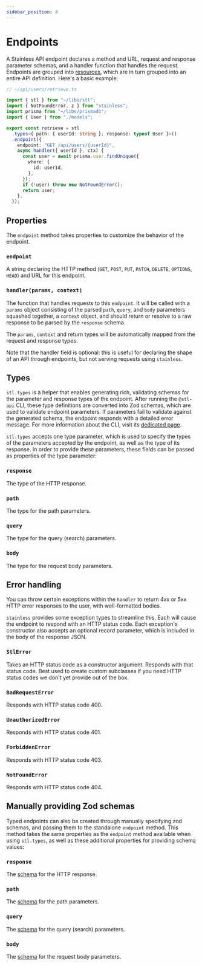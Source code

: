 ```yaml
---
sidebar_position: 4
---
```


# Endpoints

A Stainless API endpoint declares a method and URL, request and response parameter schemas, and
a handler function that handles the request. Endpoints are grouped into [resources](/stl/resources),
which are in turn grouped into an entire API definition. Here's a basic example:

```ts
// ~/api/users/retrieve.ts

import { stl } from "~/libs/stl";
import { NotFoundError, z } from "stainless";
import prisma from "~/libs/prismadb";
import { User } from "./models";

export const retrieve = stl
  .types<{ path: { userId: string }; response: typeof User }>()
  .endpoint({
    endpoint: "GET /api/users/{userId}",
    async handler({ userId }, ctx) {
      const user = await prisma.user.findUnique({
        where: {
          id: userId,
        },
      });
      if (!user) throw new NotFoundError();
      return user;
    },
  });
```

## Properties

The `endpoint` method takes properties to customize the behavior of the endpoint.

### `endpoint`

A string declaring the HTTP method (`GET`, `POST`, `PUT`, `PATCH`, `DELETE`, `OPTIONS`, `HEAD`) and
URL for this endpoint.

### `handler(params, context)`

The function that handles requests to this `endpoint`. It will be called with a `params` object consisting
of the parsed `path`, `query`, and `body` parameters squashed together, a `context` object, and should return
or resolve to a raw response to be parsed by the `response` schema.

The `params`, `context` and return types will be automatically mapped from the request and response types.

Note that the handler field is optional: this is useful for declaring
the shape of an API through endpoints, but not serving requests using
`stainless`.

## Types

`stl.types` is a helper that enables generating rich, validating schemas for the parameter and
response types of the endpoint. After running the `@stl-api` CLI, these type definitions are
converted into Zod schemas, which are used to validate endpoint parameters. If parameters
fail to validate against the generated schema, the endpoint responds with a detailed error message.
For more information about the CLI, visit its [dedicated page](/stl/cli).

`stl.types` accepts one type parameter, which is used to specify the types of the parameters accepted by the endpoint,
as well as the type of its response. In order to provide these parameters, these fields can be passed as
properties of the type parameter:

### `response`

The type of the HTTP response.

### `path`

The type for the path parameters.

### `query`

The type for the query (search) parameters.

### `body`

The type for the request body parameters.

## Error handling

You can throw certain exceptions within the `handler` to return 4xx or 5xx HTTP error responses to the user, with well-formatted bodies.

`stainless` provides some exception types to streamline this. Each will cause the endpoint to respond with an HTTP status code.
Each exception's constructor also accepts an optional record
parameter, which is included in the body of the response JSON.

### `StlError`

Takes an HTTP status code as a constructor argument. Responds with
that status code. Best used to create custom subclasses if you need HTTP status codes we don't yet provide out of the box.

### `BadRequestError`

Responds with HTTP status code 400.

### `UnauthorizedError`

Responds with HTTP status code 401.

### `ForbiddenError`

Responds with HTTP status code 403.

### `NotFoundError`

Responds with HTTP status code 404.

## Manually providing Zod schemas

Typed endpoints can also be created through manually specifying
zod schemas, and passing them to the standalone `endpoint` method.
This method takes the same properties as the `endpoint` method available when using `stl.types`,
as well as these additional properties for providing schema values:

### `response`

The [schema](/stl/schemas/runtime-zod-schemas) for the HTTP response.

### `path`

The [schema](/stl/schemas/runtime-zod-schemas) for the path parameters.

### `query`

The [schema](/stl/schemas/runtime-zod-schemas) for the query (search) parameters.

### `body`

The [schema](/stl/schemas/runtime-zod-schemas) for the request body parameters.

